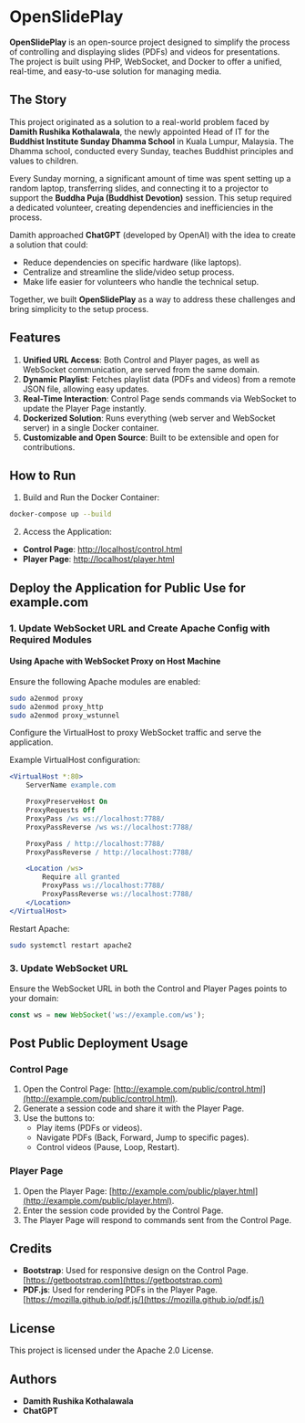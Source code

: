 
# OpenSlidePlay

**OpenSlidePlay** is an open-source project designed to simplify the process of controlling and displaying slides (PDFs) and videos for presentations. The project is built using PHP, WebSocket, and Docker to offer a unified, real-time, and easy-to-use solution for managing media.

## The Story

This project originated as a solution to a real-world problem faced by **Damith Rushika Kothalawala**, the newly appointed Head of IT for the **Buddhist Institute Sunday Dhamma School** in Kuala Lumpur, Malaysia. The Dhamma school, conducted every Sunday, teaches Buddhist principles and values to children.

Every Sunday morning, a significant amount of time was spent setting up a random laptop, transferring slides, and connecting it to a projector to support the **Buddha Puja (Buddhist Devotion)** session. This setup required a dedicated volunteer, creating dependencies and inefficiencies in the process.

Damith approached **ChatGPT** (developed by OpenAI) with the idea to create a solution that could:

- Reduce dependencies on specific hardware (like laptops).
- Centralize and streamline the slide/video setup process.
- Make life easier for volunteers who handle the technical setup.

Together, we built **OpenSlidePlay** as a way to address these challenges and bring simplicity to the setup process.

## Features

1. **Unified URL Access**: Both Control and Player pages, as well as WebSocket communication, are served from the same domain.
2. **Dynamic Playlist**: Fetches playlist data (PDFs and videos) from a remote JSON file, allowing easy updates.
3. **Real-Time Interaction**: Control Page sends commands via WebSocket to update the Player Page instantly.
4. **Dockerized Solution**: Runs everything (web server and WebSocket server) in a single Docker container.
5. **Customizable and Open Source**: Built to be extensible and open for contributions.

## How to Run

1. Build and Run the Docker Container:

```bash
docker-compose up --build
```

2. Access the Application:

- **Control Page**: [http://localhost/control.html](http://localhost/control.html)
- **Player Page**: [http://localhost/player.html](http://localhost/player.html)


## Deploy the Application for Public Use for example.com

### 1. Update WebSocket URL and Create Apache Config with Required Modules
#### Using Apache with WebSocket Proxy on Host Machine
Ensure the following Apache modules are enabled:
```bash
sudo a2enmod proxy
sudo a2enmod proxy_http
sudo a2enmod proxy_wstunnel
```
Configure the VirtualHost to proxy WebSocket traffic and serve the application.

Example VirtualHost configuration:
```apache
<VirtualHost *:80>
    ServerName example.com

    ProxyPreserveHost On
    ProxyRequests Off
    ProxyPass /ws ws://localhost:7788/
    ProxyPassReverse /ws ws://localhost:7788/

    ProxyPass / http://localhost:7788/
    ProxyPassReverse / http://localhost:7788/

    <Location /ws>
        Require all granted
        ProxyPass ws://localhost:7788/
        ProxyPassReverse ws://localhost:7788/
    </Location>
</VirtualHost>
```
Restart Apache:
```bash
sudo systemctl restart apache2
```

### 3. Update WebSocket URL
Ensure the WebSocket URL in both the Control and Player Pages points to your domain:
```javascript
const ws = new WebSocket('ws://example.com/ws');
```

## Post Public Deployment Usage

### Control Page
1. Open the Control Page: [http://example.com/public/control.html](http://example.com/public/control.html).
2. Generate a session code and share it with the Player Page.
3. Use the buttons to:
   - Play items (PDFs or videos).
   - Navigate PDFs (Back, Forward, Jump to specific pages).
   - Control videos (Pause, Loop, Restart).

### Player Page
1. Open the Player Page: [http://example.com/public/player.html](http://example.com/public/player.html).
2. Enter the session code provided by the Control Page.
3. The Player Page will respond to commands sent from the Control Page.

## Credits
- **Bootstrap**: Used for responsive design on the Control Page. [https://getbootstrap.com](https://getbootstrap.com)
- **PDF.js**: Used for rendering PDFs in the Player Page. [https://mozilla.github.io/pdf.js/](https://mozilla.github.io/pdf.js/)

## License
This project is licensed under the Apache 2.0 License.

## Authors
- **Damith Rushika Kothalawala**
- **ChatGPT**

